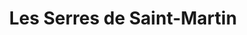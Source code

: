 ---
title: "Les Serres de Saint-Martin"
url: /saint-martin-des-bois/les-serres-de-saint-martin/
shop: Blumen
---